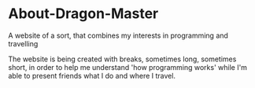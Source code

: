 # About-Dragon-Master
A website of a sort, that combines my interests in programming and travelling


The website is being created with breaks, sometimes long, sometimes short, in order to help me understand 'how programming works' while I'm able to present friends what I do and where I travel.
